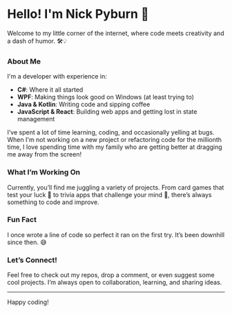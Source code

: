 # Hello! I'm Nick Pyburn 👋

Welcome to my little corner of the internet, where code meets creativity and a dash of humor. 🛠️💡

### About Me
I'm a developer with experience in:
- **C#**: Where it all started
- **WPF**: Making things look good on Windows (at least trying to)
- **Java & Kotlin**: Writing code and sipping coffee
- **JavaScript & React**: Building web apps and getting lost in state management

I’ve spent a lot of time learning, coding, and occasionally yelling at bugs. When I'm not working on a new project or refactoring code for the millionth time, I love spending time with my family who are getting better at dragging me away from the screen!

### What I’m Working On
Currently, you’ll find me juggling a variety of projects. From card games that test your luck 🎴 to trivia apps that challenge your mind 🎤, there’s always something to code and improve.

### Fun Fact
I once wrote a line of code so perfect it ran on the first try. It’s been downhill since then. 😅

### Let’s Connect!
Feel free to check out my repos, drop a comment, or even suggest some cool projects. I’m always open to collaboration, learning, and sharing ideas.

---

Happy coding!
